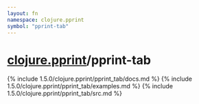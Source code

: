 ```yaml
---
layout: fn
namespace: clojure.pprint
symbol: "pprint-tab"
---
```


# [clojure.pprint](../)/pprint-tab

{% include 1.5.0/clojure.pprint/pprint_tab/docs.md %}
{% include 1.5.0/clojure.pprint/pprint_tab/examples.md %}
{% include 1.5.0/clojure.pprint/pprint_tab/src.md %}

